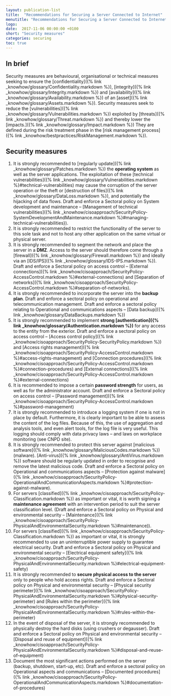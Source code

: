 ```yaml
---
layout: publication-list
title:  "Recommendations for Securing a Server Connected to Internet"
menutitle: "Recommendations for Securing a Server Connected to Internet"
logo:
date:  2017-11-06 00:00:00 +0100
short: "Security measures"
categories: securing
toc: true
---
```

## In brief
Security measures are behavioural, organisational or technical measures seeking to ensure the [confidentiality]({% link _knowhow/glossary/Confidentiality.markdown %}), [integrity]({% link _knowhow/glossary/Integrity.markdown %}) and [availability]({% link _knowhow/glossary/Availability.markdown %}) of an [asset]({% link _knowhow/glossary/Assets.markdown %}). Security measures seek to reduce the [vulnerabilities]({% link _knowhow/glossary/Vulnerabilities.markdown %}) exploited by [threats]({% link _knowhow/glossary/Threat.markdown %}) and thereby lower the [impacts.]({% link _knowhow/glossary/Impact.markdown %}) They are defined during the risk treatment phase in the [risk management process]({% link _knowhow/bestpractices/RiskManagement.markdown %}).

## Security measures

1. It is strongly recommended to [regularly update]({% link _knowhow/glossary/Patches.markdown %}) the **operating system** as well as the server applications. The exploitation of these [technical vulnerabilities]({% link _knowhow/glossary/Vulnerabilities.markdown %}#technical-vulnerabilities) may cause the corruption of the server operation or the theft or [destruction of files]({% link _knowhow/glossary/DataLoss.markdown %}), and potentially the hijacking of data flows. Draft and enforce a Sectoral policy
on System development and maintenance – [Management of technical vulnerabilities]({% link _knowhow/cisoapproach/SecurityPolicy-SystemDevelopmentAndMaintenance.markdown %}#managing-technical-vulnerabilities}).
2. It is strongly recommended to restrict the functionality of the server to this sole task and not to host any other application on the same virtual or physical server.
3. It is strongly recommended to segment the network and place the server in a **DMZ**. Access to the server should therefore come through a [firewall]({% link _knowhow/glossary/Firewall.markdown %}) and ideally via an [IDS/IPS]({% link _knowhow/glossary/IDS-IPS.markdown %}). Draft and enforce a Sectoral policy on access control – [External connections]({% link _knowhow/cisoapproach/SecurityPolicy-AccessControl.markdown %}#external-connections) and [Separation of networks]({% link _knowhow/cisoapproach/SecurityPolicy-AccessControl.markdown %}#separation-of-networks).
4. It is strongly recommended to incorporate the server into the **backup plan**. Draft and enforce a sectoral policy on operational and telecommunication management. Draft and enforce a sectoral policy relating to Operational and communications aspects – [Data backup]({% link _knowhow/glossary/DataBackups.markdown %})
5. It is strongly recommended to implement **strong [authentication]({% link _knowhow/glossary/Authentication.markdown %})**  for any access to the entity from the exterior. Draft and enforce a sectoral policy on access control – [Access control policy]({% link _knowhow/cisoapproach/SecurityPolicy-SecurityPolicy.markdown %}) and [Access rights management]({% link _knowhow/cisoapproach/SecurityPolicy-AccessControl.markdown %}#access-rights-management) and [Connection procedures]({% link _knowhow/cisoapproach/SecurityPolicy-AccessControl.markdown %}#connection-procedures) and [External connections]({% link _knowhow/cisoapproach/SecurityPolicy-AccessControl.markdown %}#external-connections)
6. It is recommended to impose a certain **password strength** for users, as well as for the administrator account. Draft and enforce a Sectoral policy on access control – [Password management]({% link _knowhow/cisoapproach/SecurityPolicy-AccessControl.markdown %}#password-management)
7. It is strongly recommended to introduce a logging system if one is not in place by default. Furthermore, it is clearly important to be able to assess the content of the log files. Because of this, the use of aggregation and analysis tools, and even alert tools, for the log file is very useful. This logging should comply with data privacy laws – and laws on workplace monitoring (see CNPD site).
8. It is strongly recommended to protect this server against [malicious software]({% link _knowhow/glossary/MaliciousCodes.markdown %}) (malware). [Anti-virus]({% link _knowhow/glossary/AntiVirus.markdown %}) software should be regularly updated in order to recognise and remove the latest malicious code. Draft and enforce a Sectoral policy on Operational and communications aspects – [Protection against malware]({% link _knowhow/cisoapproach/SecurityPolicy-OperationalAndCommunicationAspects.markdown %}#protection-against-malware).
9. For servers [classified]({% link _knowhow/cisoapproach/SecurityPolicy-Classification.markdown %}) as important or vital, it is worth signing a **maintenance agreement** with an intervention period to suit the server classification level. (Draft and enforce a Sectoral policy on Physical and environmental security – [Maintenance]({% link _knowhow/cisoapproach/SecurityPolicy-PhysicalAndEnvironmentalSecurity.markdown %}#maintenance)).
10. For servers [classified]({% link _knowhow/cisoapproach/SecurityPolicy-Classification.markdown %}) as important or vital, it is strongly recommended to use an uninterruptible power supply to guarantee electrical security. Draft and enforce a Sectoral policy on Physical and environmental security – [Electrical equipment safety]({% link _knowhow/cisoapproach/SecurityPolicy-PhysicalAndEnvironmentalSecurity.markdown %}#electrical-equipment-safety)
11. It is strongly recommended to **secure physical access to the server** only to people who hold access rights. Draft and enforce a Sectoral policy on Physical and environmental security – [Physical security perimeter]({% link _knowhow/cisoapproach/SecurityPolicy-PhysicalAndEnvironmentalSecurity.markdown %}#physical-security-perimeter) and [Rules within the perimeter]({% link _knowhow/cisoapproach/SecurityPolicy-PhysicalAndEnvironmentalSecurity.markdown %}#rules-within-the-perimeter)
12. In the event of disposal of the server, it is strongly recommended to physically destroy the hard disks (using crushers or degausser). Draft and enforce a Sectoral policy on Physical and environmental security – [Disposal and reuse of equipment]({% link _knowhow/cisoapproach/SecurityPolicy-PhysicalAndEnvironmentalSecurity.markdown %}#disposal-and-reuse-of-equipment)
13. Document the most significant actions performed on the server (backup, shutdown, start-up, etc). Draft and enforce a sectoral policy on Operational aspects and communications – [Documented procedures]({% link _knowhow/cisoapproach/SecurityPolicy-OperationalAndCommunicationAspects.markdown %}#documentation-of-procedures)
